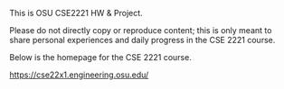 This is OSU CSE2221 HW & Project.

Please do not directly copy or reproduce content; this is only meant to share personal experiences and daily progress in the CSE 2221 course.

Below is the homepage for the CSE 2221 course.

https://cse22x1.engineering.osu.edu/
